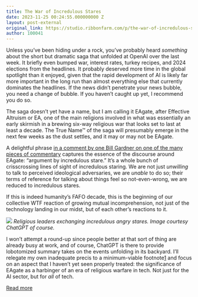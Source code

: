 ```yaml
---
title: The War of Incredulous Stares
date: 2023-11-25 00:24:55.000000000 Z
layout: post-external
original_link: https://studio.ribbonfarm.com/p/the-war-of-incredulous-stares
author: 100041
---
```


Unless you’ve been hiding under a rock, you’ve probably heard _something_ about the short but dramatic saga that unfolded at OpenAI over the last week. It briefly even bumped war, interest rates, turkey recipes, and 2024 elections from the headlines. It probably deserved more time in the global spotlight than it enjoyed, given that the rapid development of AI is likely far more important in the long run than almost everything else that currently dominates the headlines. If the news didn’t penetrate your news bubble, you need a change of bubble. If you haven’t caught up yet, I recommend you do so.

The saga doesn’t yet have a name, but I am calling it EAgate, after Effective Altruism or EA, one of the main religions involved in what was essentially an early skirmish in a brewing six-way religious war that looks set to last at least a decade. The True Name™ of the saga will presumably emerge in the next few weeks as the dust settles, and it may or may not be EAgate.

A delightful phrase [in a comment by one Bill Gardner on one of the many pieces of commentary](https://www.programmablemutter.com/p/look-at-scientology-to-understand/comment/43980240) captures the essence of the discourse around EAgate: “argument by incredulous stare.” It’s a whole bunch of crisscrossing lines of sight of incredulous staring. We are not just _unwilling_ to talk to perceived ideological adversaries, we are _unable_ to do so; their terms of reference for talking about things feel so not-even-wrong, we are reduced to incredulous stares.

If this is indeed humanity’s FAFO decade, this is the beginning of our collective WTF reaction of growing mutual incomprehension, not just of the technology landing in our midst, but of each other’s reactions to it.

[![](https://substackcdn.com/image/fetch/w_1456,c_limit,f_auto,q_auto:good,fl_progressive:steep/https%3A%2F%2Fsubstack-post-media.s3.amazonaws.com%2Fpublic%2Fimages%2F2cca4b71-e994-4cef-b9ec-11ec3a9c5bba_1024x1024.jpeg)](https://substackcdn.com/image/fetch/f_auto,q_auto:good,fl_progressive:steep/https%3A%2F%2Fsubstack-post-media.s3.amazonaws.com%2Fpublic%2Fimages%2F2cca4b71-e994-4cef-b9ec-11ec3a9c5bba_1024x1024.jpeg)
_Religious leaders exchanging incredulous angry stares. Image courtesy ChatGPT of course._

I won’t attempt a round-up since people better at that sort of thing are already busy at work, and of course, ChatGPT is there to provide lobotomized summary takes on the events unfolding in its backyard. I’ll relegate my own inadequate precis to a minimum-viable footnote[1](#footnote-1) and focus on an aspect that I haven’t yet seen properly treated: the significance of EAgate as a harbinger of an era of religious warfare in tech. Not just for the AI sector, but for _all_ of tech.

[Read more](https://studio.ribbonfarm.com/p/the-war-of-incredulous-stares)

